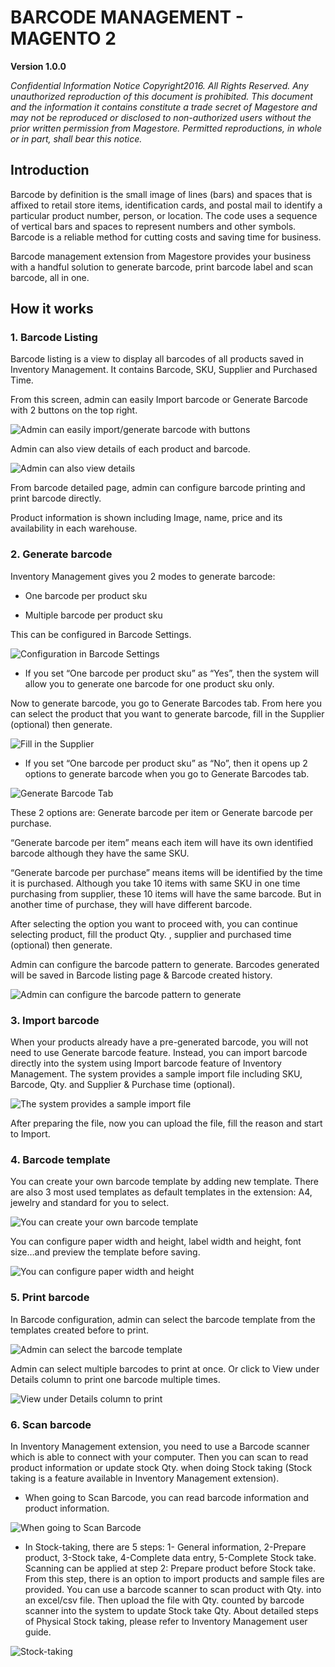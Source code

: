 
**BARCODE MANAGEMENT - MAGENTO 2**
=================================

**Version 1.0.0**


*Confidential Information Notice
Copyright2016. All Rights Reserved. Any unauthorized reproduction of this document is prohibited.
This document and the information it contains constitute a trade secret of Magestore and may not be reproduced or disclosed to non-authorized users without the prior written permission from Magestore. Permitted reproductions, in whole or in part, shall bear this notice.*


## Introduction


Barcode by definition is the small image of lines (bars) and spaces that is affixed to retail store items, identification cards, and postal mail to identify a particular product number, person, or location. The code uses a sequence of vertical bars and spaces to represent numbers and other symbols. Barcode is a reliable method for cutting costs and saving time for business.

Barcode management extension from Magestore provides your business with a handful solution to generate barcode, print barcode label and scan barcode, all in one.


## How it works


### 1. Barcode Listing


Barcode listing is a view to display all barcodes of all products saved in Inventory Management. It contains Barcode, SKU, Supplier and Purchased Time.

From this screen, admin can easily Import barcode or Generate Barcode with 2 buttons on the top right.

![Admin can easily import/generate barcode with buttons](./Images/BM-img1.png?raw=true)

Admin can also view details of each product and barcode.

![Admin can also view details](./Images/BM-img2.png?raw=true)

From barcode detailed page, admin can configure barcode printing and print barcode directly. 

Product information is shown including Image, name, price and its availability in each warehouse.


### 2. Generate barcode


Inventory Management gives you 2 modes to generate barcode:

-	One barcode per product sku

-	Multiple barcode per product sku

This can be configured in Barcode Settings.

![Configuration in Barcode Settings](./Images/BM-img3.png?raw=true)

-	If you set “One barcode per product sku” as “Yes”, then the system will allow you to generate one barcode for one product sku only.

Now to generate barcode, you go to Generate Barcodes tab. From here you can select the product that you want to generate barcode, fill in the Supplier (optional) then generate.

![Fill in the Supplier](./Images/BM-img4.png?raw=true)

-	If you set “One barcode per product sku” as “No”, then it opens up 2 options to generate barcode when you go to Generate Barcodes tab.

![Generate Barcode Tab](./Images/BM-img5.png?raw=true)

These 2 options are: Generate barcode per item or Generate barcode per purchase.

“Generate barcode per item” means each item will have its own identified barcode although they have the same SKU.

“Generate barcode per purchase” means items will be identified by the time it is purchased. Although you take 10 items with same SKU in one time purchasing from supplier, these 10 items will have the same barcode. But in another time of purchase, they will have different barcode.

After selecting the option you want to proceed with, you can continue selecting product, fill the product Qty. , supplier and  purchased time (optional) then generate.

Admin can configure the barcode pattern to generate. Barcodes generated will be saved in Barcode listing page & Barcode created history.

![Admin can configure the barcode pattern to generate](./Images/BM-img6.png?raw=true)


### 3. Import barcode


When your products already have a pre-generated barcode, you will not need to use Generate barcode feature. Instead, you can import barcode directly into the system using Import barcode feature of Inventory Management. 
The system provides a sample import file including SKU, Barcode, Qty. and Supplier & Purchase time (optional).

![The system provides a sample import file](./Images/BM-img7.png?raw=true)

After preparing the file, now you can upload the file, fill the reason and start to Import.


### 4. Barcode template


You can create your own barcode template by adding new template. There are also 3 most used templates as default templates in the extension: A4, jewelry and standard for you to select.

![You can create your own barcode template](./Images/BM-img8.png?raw=true)

You can configure paper width and height, label width and height, font size…and preview the template before saving.

![You can configure paper width and height](./Images/BM-img9.png?raw=true)


### 5. Print barcode


In Barcode configuration, admin can select the barcode template from the templates created before to print. 

![Admin can select the barcode template](./Images/BM-img10.png?raw=true)

Admin can select multiple barcodes to print at once. Or click to View under Details column to print one barcode multiple times.

![View under Details column to print](./Images/BM-img11.png?raw=true)


### 6. Scan barcode


In Inventory Management extension, you need to use a Barcode scanner which is able to connect with your computer. Then you can scan to read product information or update stock Qty. when doing Stock taking (Stock taking is a feature available in Inventory Management extension).

- When going to Scan Barcode, you can read barcode information and product information.

![When going to Scan Barcode](./Images/BM-img12.png?raw=true)

- In Stock-taking, there are 5 steps: 1- General information, 2-Prepare product, 3-Stock take, 4-Complete data entry, 5-Complete Stock take. Scanning can be applied at step 2: Prepare product before Stock take. From this step, there is an option to import products and sample files are provided. You can use a barcode scanner to scan product with Qty. into an excel/csv file. Then upload the file with Qty. counted by barcode scanner into the system to update Stock take Qty. About detailed steps of Physical Stock taking, please refer to Inventory Management user guide.

![Stock-taking](./Images/BM-img13.png?raw=true)
